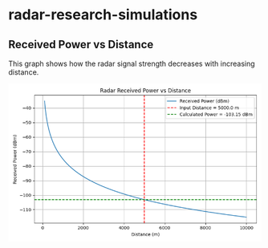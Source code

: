 # radar-research-simulations
##  Received Power vs Distance

This graph shows how the radar signal strength decreases with increasing distance.

![Radar Graph](received_power_plot.png)

